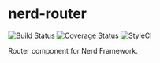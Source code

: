 # nerd-router
[![Build Status](https://travis-ci.org/nerd-framework/nerd-router.svg?branch=master)](https://travis-ci.org/nerd-framework/nerd-router)
[![Coverage Status](https://coveralls.io/repos/github/nerd-framework/nerd-router/badge.svg?branch=master)](https://coveralls.io/github/nerd-framework/nerd-router?branch=master)
[![StyleCI](https://styleci.io/repos/53726387/shield?branch=master)](https://styleci.io/repos/53726387)

Router component for Nerd Framework.
